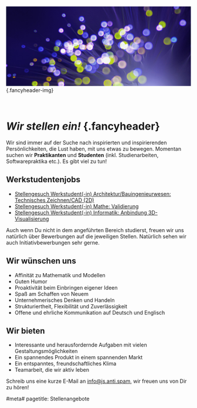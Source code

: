 ![](/img/accurate-bild-3.jpg) {.fancyheader-img}
# *<br />Wir stellen ein!* {.fancyheader}

Wir sind immer auf der Suche nach inspirierten und inspirierenden Persönlichkeiten, die Lust haben, mit uns etwas zu bewegen.  Momentan suchen wir __Praktikanten__ und __Studenten__ (inkl. Studienarbeiten, Softwarepraktika etc.). Es gibt viel zu tun!


## Werkstudentenjobs

- [Stellengesuch Werkstudent(-in) Architektur/Bauingenieurwesen: Technisches Zeichnen/CAD (2D)](img/stellen/suche-werkstudent-cad-v01.pdf)
- [Stellengesuch Werkstudent(-in) Mathe: Validierung](img/stellen/suche-werkstudent-mathe-v03.pdf)
- [Stellengesuch Werkstudent(-in) Informatik: Anbindung 3D-Visualisierung](img/stellen/suche-werkstudent-postvis-v02.pdf)

Auch wenn Du nicht in dem angeführten Bereich studierst, freuen wir uns natürlich über Bewerbungen auf die jeweiligen Stellen.
Natürlich sehen wir auch Initiativbewerbungen sehr gerne.


## Wir wünschen uns

- Affinität zu Mathematik und Modellen
- Guten Humor
- Proaktivität beim Einbringen eigener Ideen
- Spaß am Schaffen von Neuem
- Unternehmerisches Denken und Handeln
- Strukturiertheit, Flexibilität und Zuverlässigkeit
- Offene und ehrliche Kommunikation auf Deutsch und Englisch


## Wir bieten

- Interessante und herausfordernde Aufgaben mit vielen Gestaltungsmöglichkeiten
- Ein spannendes Produkt in einem spannenden Markt
- Ein entspanntes, freundschaftliches Klima
- Teamarbeit, die wir aktiv leben

Schreib uns eine kurze E-Mail an <span class="mailadresse" data-to="info">info@js.anti.spam</span>, wir freuen uns von Dir zu hören!


#meta#
pagetitle: Stellenangebote

